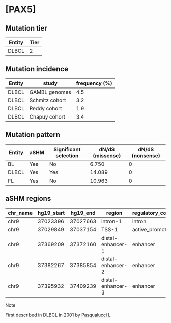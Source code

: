 # [PAX5]

## Mutation tier

|Entity|Tier|
|------|----|
|DLBCL |2   |

## Mutation incidence

|Entity|study         |frequency (%)|
|------|--------------|-------------|
|DLBCL |GAMBL genomes |4.5          |
|DLBCL |Schmitz cohort|3.2          |
|DLBCL |Reddy cohort  |1.9          |
|DLBCL |Chapuy cohort |3.4          |

## Mutation pattern

|Entity|aSHM|Significant selection|dN/dS (missense)|dN/dS (nonsense)|
|------|----|---------------------|----------------|----------------|
|BL    |Yes |No                   | 6.750          |0               |
|DLBCL |Yes |Yes                  |14.089          |0               |
|FL    |Yes |No                   |10.963          |0               |

## aSHM regions

|chr_name|hg19_start|hg19_end|region           |regulatory_comment|
|--------|----------|--------|-----------------|------------------|
|chr9    |37023396  |37027663|intron-1         |intron            |
|chr9    |37029849  |37037154|TSS-1            |active_promoter   |
|chr9    |37369209  |37372160|distal-enhancer-1|enhancer          |
|chr9    |37382267  |37385854|distal-enhancer-2|enhancer          |
|chr9    |37395932  |37409239|distal-enhancer-3|enhancer          |

> [!NOTE]
> First described in DLBCL in 2001 by [Pasqualucci L](https://pubmed.ncbi.nlm.nih.gov/11460166)